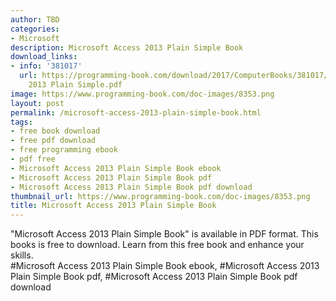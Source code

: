 ```yaml
---
author: TBD
categories:
- Microsoft
description: Microsoft Access 2013 Plain Simple Book
download_links:
- info: '381017'
  url: https://programming-book.com/download/2017/ComputerBooks/381017/Microsoft Access
    2013 Plain Simple.pdf
image: https://www.programming-book.com/doc-images/8353.png
layout: post
permalink: /microsoft-access-2013-plain-simple-book.html
tags:
- free book download
- free pdf download
- free programming ebook
- pdf free
- Microsoft Access 2013 Plain Simple Book ebook
- Microsoft Access 2013 Plain Simple Book pdf
- Microsoft Access 2013 Plain Simple Book pdf download
thumbnail_url: https://www.programming-book.com/doc-images/8353.png
title: Microsoft Access 2013 Plain Simple Book
---
```


 
<div class="item-desc text-justify">
  "Microsoft Access 2013 Plain Simple Book" is available in PDF format. This books is free to download. Learn from this free book and enhance your skills.
  <br>
  #Microsoft Access 2013 Plain Simple Book ebook, #Microsoft Access 2013 Plain Simple Book pdf, #Microsoft Access 2013 Plain Simple Book pdf download
</div>